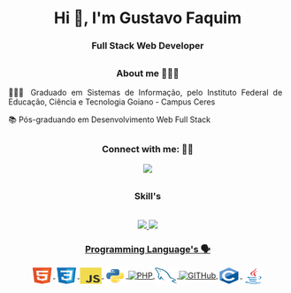 <link rel="stylesheet" href="https://cdn.jsdelivr.net/gh/devicons/devicon@v2.15.1/devicon.min.css">

<h1 align="center">Hi 👋, I'm Gustavo Faquim</h1>
<h3 align="center">Full Stack Web Developer</h3>


<!--
**gustavofaquim/gustavofaquim** is a ✨ _special_ ✨ repository because its `README.md` (this file) appears on your GitHub profile.

Here are some ideas to get you started:

- 🔭 I’m currently working on ...
- 🌱 I’m currently learning ...
- 👯 I’m looking to collaborate on ...
- 🤔 I’m looking for help with ...
- 💬 Ask me about ...
- 📫 How to reach me: ...
- 😄 Pronouns: ...
- ⚡ Fun fact: ...
-->


##
<div align="center">
    <h3>About me 🙋🏻‍♂️</h3>
    <p align="justify">👨🏻‍🎓 Graduado em Sistemas de Informação, pelo Instituto Federal de Educação, Ciência e Tecnologia Goiano - Campus Ceres</p>
    <p align="justify">📚 Pós-graduando em Desenvolvimento Web Full Stack</p>
</div> 
 

##

<div align="center">
 <h3> Connect with me: 🤳🏻 </h3>
    <a target="_blank" href="https://www.linkedin.com/in/gustavofaquim/"><img src="https://img.shields.io/badge/LinkedIn-0077B5?style=for-the-badge&logo=linkedin&logoColor=white" alt=""></a>
    <a target="_blank" href="mailto:gustavofaquim408@gmail.com"><img src="https://img.shields.io/badge/Gmail-D14836?style=for-the-badge&logo=gmail&logoColor=white"></a>
    <a target="_blank" href="https://www.behance.net/gustavofaquim"><img src="https://img.shields.io/badge/-Behance-blue?style=for-the-badge&logo=behance&logoColor=white" alt=""></a>
</div> 



##

<div align="center">
    <h3> Skill's </h3>
     <div align="center">
       <a href="https://github.com/gustavofaquim"> <br>
        <img height="160em" src="https://github-readme-stats.vercel.app/api?username=gustavofaquim&show_icons=true&theme=gotham&include_all_commits=true&count_private=true"/>
        <img height="160em" src="https://github-readme-stats.vercel.app/api/top-langs/?username=gustavofaquim&layout=compact&langs_count=7&theme=gotham"/>
</div> 

<div align="center">
      <h3> Programming Language's 🗣️ </h3>
      <div style="display: inline_block">
       <img align="center" alt="HTML" height="30" width="40" src="https://raw.githubusercontent.com/devicons/devicon/master/icons/html5/html5-original.svg">
       <img align="center" alt="CSS" height="30" width="40" src="https://raw.githubusercontent.com/devicons/devicon/master/icons/css3/css3-original.svg">
       <img align="center" alt="Javascript" height="30" width="40" src="https://raw.githubusercontent.com/devicons/devicon/master/icons/javascript/javascript-original.svg">
       <img align="center" alt="Python" height="30" width="40" src="https://raw.githubusercontent.com/devicons/devicon/master/icons/python/python-original.svg">
       <img align="center" alt="PHP" height="40" width="40" src="https://cdn.jsdelivr.net/gh/devicons/devicon/icons/php/php-original.svg">
       <img align="center" alt="MySQL" height="30" width="40" src="https://raw.githubusercontent.com/devicons/devicon/master/icons/mysql/mysql-original.svg">
       <img align="center" alt="GITHub" height="40" width="40" src="https://cdn.jsdelivr.net/gh/devicons/devicon/icons/github/github-original-wordmark.svg">   
       <img align="center" alt="C" height="30" width="40" src="https://raw.githubusercontent.com/devicons/devicon/master/icons/c/c-original.svg">
       <img align="center" alt="Java" height="30" width="40" src="https://raw.githubusercontent.com/devicons/devicon/master/icons/java/java-original.svg">
</div>
